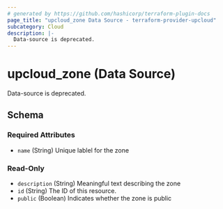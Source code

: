 ```yaml
---
# generated by https://github.com/hashicorp/terraform-plugin-docs
page_title: "upcloud_zone Data Source - terraform-provider-upcloud"
subcategory: Cloud
description: |-
  Data-source is deprecated.
---
```


# upcloud_zone (Data Source)

Data-source is deprecated.



<!-- schema generated by tfplugindocs -->
## Schema

### Required Attributes

- `name` (String) Unique lablel for the zone

### Read-Only

- `description` (String) Meaningful text describing the zone
- `id` (String) The ID of this resource.
- `public` (Boolean) Indicates whether the zone is public

